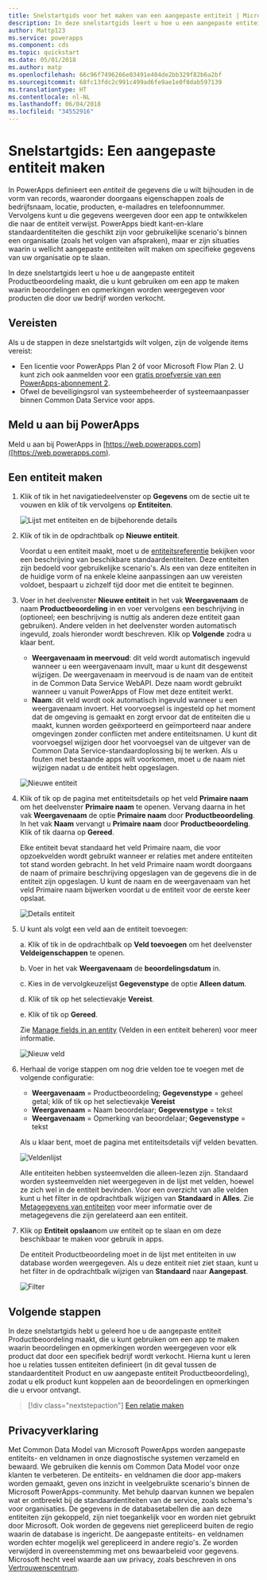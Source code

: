 ```yaml
---
title: Snelstartgids voor het maken van een aangepaste entiteit | Microsoft Docs
description: In deze snelstartgids leert u hoe u een aangepaste entiteit in PowerApps kunt maken.
author: Mattp123
ms.service: powerapps
ms.component: cds
ms.topic: quickstart
ms.date: 05/01/2018
ms.author: matp
ms.openlocfilehash: 66c96f7496266e03491e404de2bb329f82b6a2bf
ms.sourcegitcommit: 68fc13fdc2c991c499ad6fe9ae1e0f8dab597139
ms.translationtype: HT
ms.contentlocale: nl-NL
ms.lasthandoff: 06/04/2018
ms.locfileid: "34552916"
---
```

# <a name="quickstart-create-a-custom-entity"></a>Snelstartgids: Een aangepaste entiteit maken
In PowerApps definieert een *entiteit* de gegevens die u wilt bijhouden in de vorm van records, waaronder doorgaans eigenschappen zoals de bedrijfsnaam, locatie, producten, e-mailadres en telefoonnummer. Vervolgens kunt u die gegevens weergeven door een app te ontwikkelen die naar de entiteit verwijst. PowerApps biedt kant-en-klare standaardentiteiten die geschikt zijn voor gebruikelijke scenario's binnen een organisatie (zoals het volgen van afspraken), maar er zijn situaties waarin u wellicht aangepaste entiteiten wilt maken om specifieke gegevens van uw organisatie op te slaan.

In deze snelstartgids leert u hoe u de aangepaste entiteit Productbeoordeling maakt, die u kunt gebruiken om een app te maken waarin beoordelingen en opmerkingen worden weergegeven voor producten die door uw bedrijf worden verkocht.

## <a name="prerequisites"></a>Vereisten
Als u de stappen in deze snelstartgids wilt volgen, zijn de volgende items vereist:
* Een licentie voor PowerApps Plan 2 óf voor Microsoft Flow Plan 2. U kunt zich ook aanmelden voor een [gratis proefversie van een PowerApps-abonnement 2](https://web.powerapps.com/signup?redirect=marketing&email=).
* Ofwel de beveiligingsrol van systeembeheerder of systeemaanpasser binnen Common Data Service voor apps.

## <a name="sign-in-to-powerapps"></a>Meld u aan bij PowerApps
Meld u aan bij PowerApps in [https://web.powerapps.com]([https://web.powerapps.com).

## <a name="create-an-entity"></a>Een entiteit maken
1. Klik of tik in het navigatiedeelvenster op **Gegevens** om de sectie uit te vouwen en klik of tik vervolgens op **Entiteiten**.

    ![Lijst met entiteiten en de bijbehorende details](./media/data-platform-cds-create-entity/entitylist.png "Entiteitenlijst")

2. Klik of tik in de opdrachtbalk op **Nieuwe entiteit**.

    Voordat u een entiteit maakt, moet u de [entiteitsreferentie](../../developer/common-data-service/reference/about-entity-reference.md) bekijken voor een beschrijving van beschikbare standaardentiteiten. Deze entiteiten zijn bedoeld voor gebruikelijke scenario's. Als een van deze entiteiten in de huidige vorm of na enkele kleine aanpassingen aan uw vereisten voldoet, bespaart u zichzelf tijd door met die entiteit te beginnen. 

3. Voer in het deelvenster **Nieuwe entiteit** in het vak **Weergavenaam** de naam **Productbeoordeling** in en voer vervolgens een beschrijving in (optioneel; een beschrijving is nuttig als anderen deze entiteit gaan gebruiken). Andere velden in het deelvenster worden automatisch ingevuld, zoals hieronder wordt beschreven. Klik op **Volgende** zodra u klaar bent.

    * **Weergavenaam in meervoud**: dit veld wordt automatisch ingevuld wanneer u een weergavenaam invult, maar u kunt dit desgewenst wijzigen. De weergavenaam in meervoud is de naam van de entiteit in de Common Data Service WebAPI. Deze naam wordt gebruikt wanneer u vanuit PowerApps of Flow met deze entiteit werkt.
    * **Naam**: dit veld wordt ook automatisch ingevuld wanneer u een weergavenaam invoert. Het voorvoegsel is ingesteld op het moment dat de omgeving is gemaakt en zorgt ervoor dat de entiteiten die u maakt, kunnen worden geëxporteerd en geïmporteerd naar andere omgevingen zonder conflicten met andere entiteitsnamen. U kunt dit voorvoegsel wijzigen door het voorvoegsel van de uitgever van de Common Data Service-standaardoplossing bij te werken. Als u fouten met bestaande apps wilt voorkomen, moet u de naam niet wijzigen nadat u de entiteit hebt opgeslagen.
     
    ![Nieuwe entiteit](./media/data-platform-cds-create-entity/newentitypanel.png "deelvenster Nieuwe entiteit")

4. Klik of tik op de pagina met entiteitsdetails op het veld **Primaire naam** om het deelvenster **Primaire naam** te openen. Vervang daarna in het vak **Weergavenaam** de optie **Primaire naam** door **Productbeoordeling**. In het vak **Naam** vervangt u **Primaire naam** door **Productbeoordeling**. Klik of tik daarna op **Gereed**.
 
    Elke entiteit bevat standaard het veld Primaire naam, die voor opzoekvelden wordt gebruikt wanneer er relaties met andere entiteiten tot stand worden gebracht. In het veld Primaire naam wordt doorgaans de naam of primaire beschrijving opgeslagen van de gegevens die in de entiteit zijn opgeslagen. U kunt de naam en de weergavenaam van het veld Primaire naam bijwerken voordat u de entiteit voor de eerste keer opslaat.

    ![Details entiteit](./media/data-platform-cds-create-entity/newentitydetails.png "Details nieuwe entiteit")

5. U kunt als volgt een veld aan de entiteit toevoegen:
 
    a. Klik of tik in de opdrachtbalk op **Veld toevoegen** om het deelvenster **Veldeigenschappen** te openen.

    b. Voer in het vak **Weergavenaam** de **beoordelingsdatum** in.

    c. Kies in de vervolgkeuzelijst **Gegevenstype** de optie **Alleen datum**.

    d. Klik of tik op het selectievakje **Vereist**.
    
    e. Klik of tik op **Gereed**.
     
    Zie [Manage fields in an entity](data-platform-manage-fields.md) (Velden in een entiteit beheren) voor meer informatie.

    ![Nieuw veld](./media/data-platform-cds-create-entity/newfieldpanel-2.png "Deelvenster Nieuw veld")

6. Herhaal de vorige stappen om nog drie velden toe te voegen met de volgende configuratie:
    * **Weergavenaam** = Productbeoordeling; **Gegevenstype** = geheel getal; klik of tik op het selectievakje **Vereist**
    * **Weergavenaam** = Naam beoordelaar; **Gegevenstype** = tekst
    * **Weergavenaam** = Opmerking van beoordelaar; **Gegevenstype** = tekst

    Als u klaar bent, moet de pagina met entiteitsdetails vijf velden bevatten.

    ![Veldenlijst](./media/data-platform-cds-create-entity/addedfields.png "Lijst met velden")

    Alle entiteiten hebben systeemvelden die alleen-lezen zijn. Standaard worden systeemvelden niet weergegeven in de lijst met velden, hoewel ze zich wel in de entiteit bevinden. Voor een overzicht van alle velden kunt u het filter in de opdrachtbalk wijzigen van **Standaard** in **Alles**. Zie [Metagegevens van entiteiten](../../developer/common-data-service/entity-metadata.md) voor meer informatie over de metagegevens die zijn gerelateerd aan een entiteit.

7. Klik op **Entiteit opslaan**om uw entiteit op te slaan en om deze beschikbaar te maken voor gebruik in apps.

    De entiteit Productbeoordeling moet in de lijst met entiteiten in uw database worden weergegeven. Als u deze entiteit niet ziet staan, kunt u het filter in de opdrachtbalk wijzigen van **Standaard** naar **Aangepast**.

    ![Filter](./media/data-platform-cds-create-entity/filter.png "Selectie filteren")

## <a name="next-steps"></a>Volgende stappen
In deze snelstartgids hebt u geleerd hoe u de aangepaste entiteit Productbeoordeling maakt, die u kunt gebruiken om een app te maken waarin beoordelingen en opmerkingen worden weergegeven voor elk product dat door een specifiek bedrijf wordt verkocht. Hierna kunt u leren hoe u relaties tussen entiteiten definieert (in dit geval tussen de standaardentiteit Product en uw aangepaste entiteit Productbeoordeling), zodat u elk product kunt koppelen aan de beoordelingen en opmerkingen die u ervoor ontvangt.

> [!div class="nextstepaction"]
> [Een relatie maken](data-platform-entity-lookup.md)

## <a name="privacy-notice"></a>Privacyverklaring
Met Common Data Model van Microsoft PowerApps worden aangepaste entiteits- en veldnamen in onze diagnostische systemen verzameld en bewaard. We gebruiken die kennis om Common Data Model voor onze klanten te verbeteren. De entiteits- en veldnamen die door app-makers worden gemaakt, geven ons inzicht in veelgebruikte scenario's binnen de Microsoft PowerApps-community. Met behulp daarvan kunnen we bepalen wat er ontbreekt bij de standaardentiteiten van de service, zoals schema's voor organisaties. De gegevens in de databasetabellen die aan deze entiteiten zijn gekoppeld, zijn niet toegankelijk voor en worden niet gebruikt door Microsoft. Ook worden de gegevens niet gerepliceerd buiten de regio waarin de database is ingericht. De aangepaste entiteits- en veldnamen worden echter mogelijk wel gerepliceerd in andere regio's. Ze worden verwijderd in overeenstemming met ons bewaarbeleid voor gegevens. Microsoft hecht veel waarde aan uw privacy, zoals beschreven in ons [Vertrouwenscentrum](https://www.microsoft.com/trustcenter/Privacy/default.aspx).

